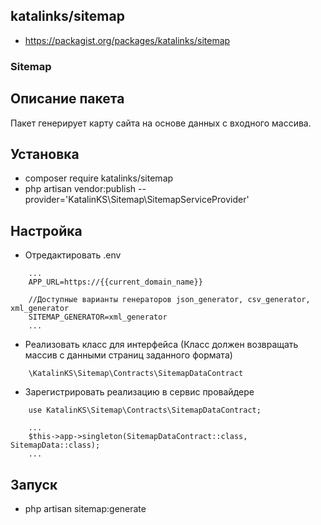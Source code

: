 ## katalinks/sitemap
* https://packagist.org/packages/katalinks/sitemap

### Sitemap
## Описание пакета
Пакет генерирует карту сайта на основе данных с входного массива.
## Установка
* composer require katalinks/sitemap
* php artisan vendor:publish --provider='KatalinKS\Sitemap\SitemapServiceProvider'

## Настройка
* Отредактировать .env

```
    ...
    APP_URL=https://{{current_domain_name}}

    //Доступные варианты генераторов json_generator, csv_generator, xml_generator
    SITEMAP_GENERATOR=xml_generator
    ...
 ```   
* Реализовать класс для интерфейса (Класс должен возвращать массив с данными страниц заданного формата)

```
    \KatalinKS\Sitemap\Contracts\SitemapDataContract
```
* Зарегистрировать реализацию в сервис провайдере

```
    use KatalinKS\Sitemap\Contracts\SitemapDataContract;
    
    ...
    $this->app->singleton(SitemapDataContract::class, SitemapData::class);
    ...
```
## Запуск

* php artisan sitemap:generate
